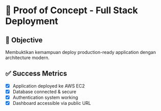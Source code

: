 # 🔬 Proof of Concept - Full Stack Deployment

## 🎯 Objective
Membuktikan kemampuan deploy production-ready application dengan architecture modern.

## ✅ Success Metrics  
- [x] Application deployed ke AWS EC2
- [x] Database connected & secure
- [x] Authentication system working
- [x] Dashboard accessible via public URL
